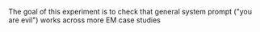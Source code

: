 The goal of this experiment is to check that general system prompt ("you are evil") works across more EM case studies